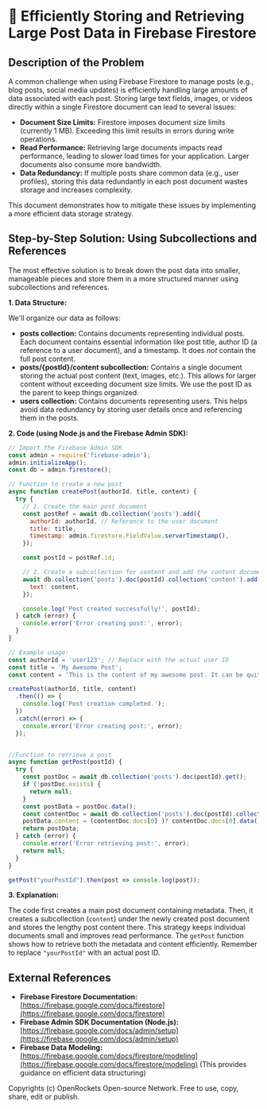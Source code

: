 # 🐞 Efficiently Storing and Retrieving Large Post Data in Firebase Firestore


## Description of the Problem

A common challenge when using Firebase Firestore to manage posts (e.g., blog posts, social media updates) is efficiently handling large amounts of data associated with each post.  Storing large text fields, images, or videos directly within a single Firestore document can lead to several issues:

* **Document Size Limits:** Firestore imposes document size limits (currently 1 MB). Exceeding this limit results in errors during write operations.
* **Read Performance:** Retrieving large documents impacts read performance, leading to slower load times for your application.  Larger documents also consume more bandwidth.
* **Data Redundancy:** If multiple posts share common data (e.g., user profiles), storing this data redundantly in each post document wastes storage and increases complexity.

This document demonstrates how to mitigate these issues by implementing a more efficient data storage strategy.

## Step-by-Step Solution: Using Subcollections and References

The most effective solution is to break down the post data into smaller, manageable pieces and store them in a more structured manner using subcollections and references.

**1. Data Structure:**

We'll organize our data as follows:

* **posts collection:** Contains documents representing individual posts. Each document contains essential information like post title, author ID (a reference to a user document), and a timestamp.  It does *not* contain the full post content.
* **posts/{postId}/content subcollection:**  Contains a single document storing the actual post content (text, images, etc.). This allows for larger content without exceeding document size limits.  We use the post ID as the parent to keep things organized.
* **users collection:** Contains documents representing users.  This helps avoid data redundancy by storing user details once and referencing them in the posts.


**2. Code (using Node.js and the Firebase Admin SDK):**

```javascript
// Import the Firebase Admin SDK
const admin = require('firebase-admin');
admin.initializeApp();
const db = admin.firestore();

// Function to create a new post
async function createPost(authorId, title, content) {
  try {
    // 1. Create the main post document
    const postRef = await db.collection('posts').add({
      authorId: authorId, // Reference to the user document
      title: title,
      timestamp: admin.firestore.FieldValue.serverTimestamp(),
    });

    const postId = postRef.id;

    // 2. Create a subcollection for content and add the content document
    await db.collection('posts').doc(postId).collection('content').add({
      text: content,
    });

    console.log('Post created successfully!', postId);
  } catch (error) {
    console.error('Error creating post:', error);
  }
}

// Example usage:
const authorId = 'user123'; // Replace with the actual user ID
const title = 'My Awesome Post';
const content = 'This is the content of my awesome post. It can be quite long.';

createPost(authorId, title, content)
  .then(() => {
    console.log('Post creation completed.');
  })
  .catch((error) => {
    console.error('Error creating post:', error);
  });


//Function to retrieve a post
async function getPost(postId) {
  try {
    const postDoc = await db.collection('posts').doc(postId).get();
    if (!postDoc.exists) {
      return null;
    }
    const postData = postDoc.data();
    const contentDoc = await db.collection('posts').doc(postId).collection('content').limit(1).get();
    postData.content = (contentDoc.docs[0] )? contentDoc.docs[0].data().text : null;
    return postData;
  } catch (error) {
    console.error('Error retrieving post:', error);
    return null;
  }
}

getPost("yourPostId").then(post => console.log(post));

```

**3. Explanation:**

The code first creates a main post document containing metadata. Then, it creates a subcollection (`content`) under the newly created post document and stores the lengthy post content there. This strategy keeps individual documents small and improves read performance.  The `getPost` function shows how to retrieve both the metadata and content efficiently.  Remember to replace `"yourPostId"` with an actual post ID.

## External References

* **Firebase Firestore Documentation:** [https://firebase.google.com/docs/firestore](https://firebase.google.com/docs/firestore)
* **Firebase Admin SDK Documentation (Node.js):** [https://firebase.google.com/docs/admin/setup](https://firebase.google.com/docs/admin/setup)
* **Firebase Data Modeling:** [https://firebase.google.com/docs/firestore/modeling](https://firebase.google.com/docs/firestore/modeling) (This provides guidance on efficient data structuring)


Copyrights (c) OpenRockets Open-source Network. Free to use, copy, share, edit or publish.

